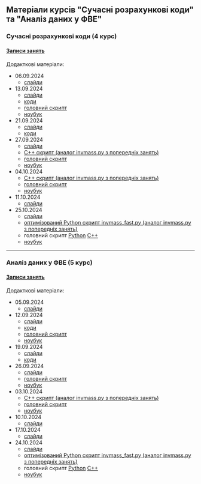 ## Матеріали курсів "Сучасні розрахункові коди" та "Аналіз даних у ФВЕ"

 <!--<details>-->
   <!--<summary> -->
### Сучасні розрахункові коди (4 курс)

#### [Записи занять](https://cernbox.cern.ch/s/7AeztwiiABbqREH)

  <!--</summary>-->
  Додакткові матеріали:  
  - 06.09.2024
     - [слайди](https://github.com/zenaiev/hep/tree/main/slides/intro)
  - 13.09.2024
     - [слайди](https://github.com/zenaiev/hep/tree/main/slides/invmass/invmass.pdf)
     - [коди](https://github.com/zenaiev/hep/tree/main/invmass/invmass)
     - [головний скрипт](https://github.com/zenaiev/hep/tree/main/invmass/invmass.py)
     - [ноубук](https://github.com/zenaiev/hep/tree/main/invmass/invmass.ipynb)
   - 21.09.2024
     - [слайди](https://github.com/zenaiev/hep/tree/main/slides/pandas/pandas_bakalavr.pdf)
     - [коди](https://github.com/zenaiev/hep/tree/main/pandas)
   - 27.09.2024
     - [слайди](https://github.com/zenaiev/hep/tree/main/slides/cuts_xsec/cuts_xsec.pdf)
     - [С++ скрипт (аналог invmass.py з попередніх занять)](https://github.com/zenaiev/hep/tree/main/invmass/invmass.cpp)
     - [головний скрипт](https://github.com/zenaiev/hep/tree/main/invmass/invmass_adv.py)
     - [ноубук](https://github.com/zenaiev/hep/tree/main/invmass/invmass_adv.ipynb)
   - 04.10.2024
     - [С++ скрипт (аналог invmass.py з попередніх занять)](https://github.com/zenaiev/hep/tree/main/invmass/invmass.cpp)
     - [головний скрипт](https://github.com/zenaiev/hep/tree/main/invmass/invmass_adv.py)
     - [ноубук](https://github.com/zenaiev/hep/tree/main/invmass/invmass_adv.ipynb)
   - 11.10.2024
     - [слайди](https://github.com/zenaiev/hep/tree/main/slides/pid/HEP_KNU_PID.pdf)
   - 25.10.2024
     - [слайди](https://github.com/zenaiev/hep/tree/main/slides/unfolding/unfolding.pdf)
     - [оптимізований Python скрипт invmass_fast.py (аналог invmass.py з попередніх занять)](https://github.com/zenaiev/hep/tree/main/invmass/invmass_fast.py)
     - головний скрипт [Python](https://github.com/zenaiev/hep/tree/main/unfold/unfold.py) [C++](https://github.com/zenaiev/hep/tree/main/unfold/unfold.cpp)
     - [ноубук](https://github.com/zenaiev/hep/blob/main/unfold/unfold_cpp.ipynb)

 <!--</details>-->

_______________________________
### Аналіз даних у ФВЕ (5 курс)

  #### [Записи занять](https://cernbox.cern.ch/s/jhIV99QGcQ9OI6Z)

  Додакткові матеріали:
  - 05.09.2024
     - [слайди](https://github.com/zenaiev/hep/tree/main/slides/intro)
  - 12.09.2024
     - [слайди](https://github.com/zenaiev/hep/tree/main/slides/invmass/invmass.pdf)
     - [коди](https://github.com/zenaiev/hep/tree/main/invmass)
     - [головний скрипт](https://github.com/zenaiev/hep/tree/main/invmass/invmass.py)
     - [ноубук](https://github.com/zenaiev/hep/tree/main/invmass/invmass.ipynb)
   - 19.09.2024
     - [слайди](https://github.com/zenaiev/hep/tree/main/slides/pandas/pandas.pdf)
     - [коди](https://github.com/zenaiev/hep/tree/main/pandas)
   - 26.09.2024
     - [слайди](https://github.com/zenaiev/hep/tree/main/slides/cuts_xsec/cuts_xsec.pdf)
     - [головний скрипт](https://github.com/zenaiev/hep/tree/main/invmass/invmass_adv.py)
     - [ноубук](https://github.com/zenaiev/hep/tree/main/invmass/invmass_adv.ipynb)
   - 03.10.2024
     - [С++ скрипт (аналог invmass.py з попередніх занять)](https://github.com/zenaiev/hep/tree/main/invmass/invmass.cpp)
     - [головний скрипт](https://github.com/zenaiev/hep/tree/main/invmass/invmass_adv.py)
     - [ноубук](https://github.com/zenaiev/hep/tree/main/invmass/invmass_adv.ipynb)
   - 10.10.2024
     - [слайди](https://github.com/zenaiev/hep/tree/main/slides/pid/HEP_KNU_PID.pdf)
   - 17.10.2024
     - [слайди](https://github.com/zenaiev/hep/tree/main/slides/combine/combine.pdf)
   - 24.10.2024
     - [слайди](https://github.com/zenaiev/hep/tree/main/slides/unfolding/unfolding.pdf)
     - [оптимізований Python скрипт invmass_fast.py (аналог invmass.py з попередніх занять)](https://github.com/zenaiev/hep/tree/main/invmass/invmass_fast.py)
     - головний скрипт [Python](https://github.com/zenaiev/hep/tree/main/unfold/unfold.py) [C++](https://github.com/zenaiev/hep/tree/main/unfold/unfold.cpp)
     - [ноубук](https://github.com/zenaiev/hep/blob/main/unfold/unfold_cpp.ipynb)
<!--</summary>-->
